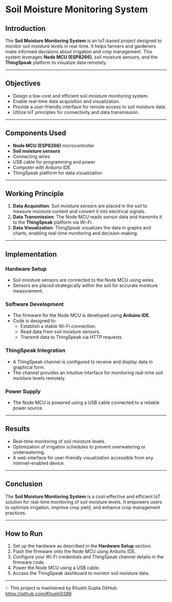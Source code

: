 # Soil Moisture Monitoring System

## Introduction
The **Soil Moisture Monitoring System** is an IoT-based project designed to monitor soil moisture levels in real-time. It helps farmers and gardeners make informed decisions about irrigation and crop management. This system leverages **Node MCU (ESP8266)**, soil moisture sensors, and the **ThingSpeak** platform to visualize data remotely.

---

## Objectives
- Design a low-cost and efficient soil moisture monitoring system.
- Enable real-time data acquisition and visualization.
- Provide a user-friendly interface for remote access to soil moisture data.
- Utilize IoT principles for connectivity and data transmission.

---

## Components Used
- **Node MCU (ESP8266)** microcontroller
- **Soil moisture sensors**
- Connecting wires
- USB cable for programming and power
- Computer with Arduino IDE
- ThingSpeak platform for data visualization

---

## Working Principle
1. **Data Acquisition**: Soil moisture sensors are placed in the soil to measure moisture content and convert it into electrical signals.
2. **Data Transmission**: The Node MCU reads sensor data and transmits it to the **ThingSpeak** platform via Wi-Fi.
3. **Data Visualization**: ThingSpeak visualizes the data in graphs and charts, enabling real-time monitoring and decision-making.

---

## Implementation
### Hardware Setup
- Soil moisture sensors are connected to the Node MCU using wires.
- Sensors are placed strategically within the soil for accurate moisture measurement.

### Software Development
- The firmware for the Node MCU is developed using **Arduino IDE**.
- Code is designed to:
  - Establish a stable Wi-Fi connection.
  - Read data from soil moisture sensors.
  - Transmit data to ThingSpeak via HTTP requests.

### ThingSpeak Integration
- A ThingSpeak channel is configured to receive and display data in graphical form.
- The channel provides an intuitive interface for monitoring real-time soil moisture levels remotely.

### Power Supply
- The Node MCU is powered using a USB cable connected to a reliable power source.

---

## Results
- Real-time monitoring of soil moisture levels.
- Optimization of irrigation schedules to prevent overwatering or underwatering.
- A web interface for user-friendly visualization accessible from any internet-enabled device.

---

## Conclusion
The **Soil Moisture Monitoring System** is a cost-effective and efficient IoT solution for real-time monitoring of soil moisture levels. It empowers users to optimize irrigation, improve crop yield, and enhance crop management practices.

---

## How to Run
1. Set up the hardware as described in the **Hardware Setup** section.
2. Flash the firmware onto the Node MCU using Arduino IDE.
3. Configure your Wi-Fi credentials and ThingSpeak channel details in the firmware code.
4. Power the Node MCU using a USB cable.
5. Access the ThingSpeak dashboard to monitor soil moisture data.

---

✨ This project is maintained by Khushi Gupta
GitHub:  https://github.com/Khushi0389
